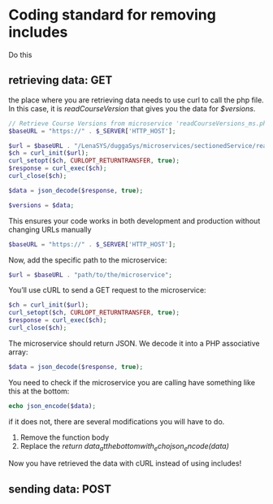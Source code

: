 
# Coding standard for removing includes
Do this

## retrieving data: GET

the place where you are retrieving data needs to use curl to call the php file.
In this case, it is _readCourseVersion_ that gives you the data for _$versions_.

```php
// Retrieve Course Versions from microservice 'readCourseVersions_ms.php'
$baseURL = "https://" . $_SERVER['HTTP_HOST'];

$url = $baseURL . "/LenaSYS/duggaSys/microservices/sectionedService/readCourseVersions_ms.php";
$ch = curl_init($url);
curl_setopt($ch, CURLOPT_RETURNTRANSFER, true);
$response = curl_exec($ch);
curl_close($ch);

$data = json_decode($response, true);

$versions = $data;
```


This ensures your code works in both development and production without
changing URLs manually
```php
$baseURL = "https://" . $_SERVER['HTTP_HOST'];
```

Now, add the specific path to the microservice:
```php
$url = $baseURL . "path/to/the/microservice";
```

You’ll use cURL to send a GET request to the microservice:
```php
$ch = curl_init($url);
curl_setopt($ch, CURLOPT_RETURNTRANSFER, true);
$response = curl_exec($ch);
curl_close($ch);
```

The microservice should return JSON. We decode it into a PHP associative array:
```php
$data = json_decode($response, true);
```


You need to check if the microservice you are calling have something
like this at the bottom:
```php
echo json_encode($data);
``` 

if it does not, there are several modifications you will have to do.
1. Remove the function body
2. Replace the _return $data_ at the bottom with _echo json_encode($data)_


Now you have retrieved the data with cURL instead of using includes!
## sending data: POST
